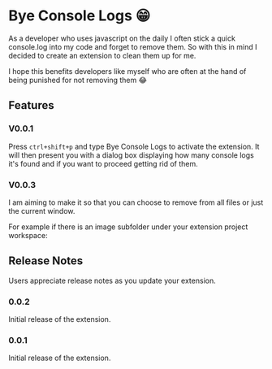 
# Bye Console Logs 😁
As a developer who uses javascript on the daily I often stick a quick console.log into my code and forget to remove them. So with this in mind I decided to create an extension to clean them up for me.

I hope this benefits developers like myself who are often at the hand of being punished for not removing them 😂

  

## Features

  
### V0.0.1
Press `ctrl+shift+p` and type Bye Console Logs to activate the extension. It will then present you with a dialog box displaying how many console logs it's found and if you want to proceed getting rid of them.

### V0.0.3
I am aiming to make it so that you can choose to remove from all files or just the current window.
  

For example if there is an image subfolder under your extension project workspace:

## Release Notes

  

Users appreciate release notes as you update your extension.

  
### 0.0.2

  

Initial release of the extension.  

### 0.0.1

  

Initial release of the extension.  